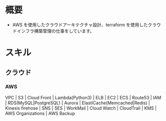 # 概要
- AWS を使用したクラウドアーキテクチャ設計、terraform を使用したクラウドインフラ構築管理の仕事をしています。

# スキル
## クラウド
### AWS
VPC | S3 | Cloud Front | Lambda(Python3) | ELB | EC2 | ECS | Route53 | IAM | RDS(MySQL|PostgreSQL) | Aurora | ElastiCache(Memcached|Redis) | Kinesis firehose | SNS | SES | WorkMail | Cloud Watch | CloudTrail | KMS | AWS Organizations | AWS Backup 
